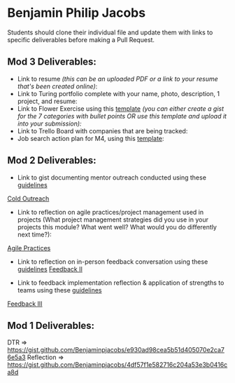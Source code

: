 # Benjamin Philip Jacobs

Students should clone their individual file and update them with links to specific deliverables before making a Pull Request.

## Mod 3 Deliverables:

* Link to resume *(this can be an uploaded PDF or a link to your resume that's been created online)*: 
* Link to Turing portfolio complete with your name, photo, description, 1 project, and resume:
* Link to Flower Exercise using this [template](https://github.com/turingschool/career-development-curriculum/blob/master/files/Career%20Unit%20-%20The%20Flower%20Diagram.pdf) *(you can either create a gist for the 7 categories with bullet points OR use this template and upload it into your submission):*
* Link to Trello Board with companies that are being tracked: 
* Job search action plan for M4, using this [template](https://github.com/turingschool/career-development-curriculum/blob/master/module_three/mod_4_action_plan_template.md):

## Mod 2 Deliverables:
* Link to gist documenting mentor outreach conducted using these [guidelines](https://github.com/turingschool/career-development-curriculum/blob/master/module_two/cold_outreach_i_guidelines.md)

[Cold Outreach](https://gist.github.com/Benjaminpjacobs/2f05b09bcf1f67a371c0ea365424d655)

* Link to reflection on agile practices/project management used in projects (What project management strategies did you use in your projects this module? What went well? What would you do differently next time?):

[Agile Practices](https://gist.github.com/Benjaminpjacobs/724265869dcba814063c79be13df8688)

* Link to reflection on in-person feedback conversation using these [guidelines](https://github.com/turingschool/career-development-curriculum/blob/master/module_two/feedback_conversation_reflection_guidelines.md)
[Feedback II](https://gist.github.com/Benjaminpjacobs/f4f49009511011401d6aec8454c8bb6c)

* Link to feedback implementation reflection & application of strengths to teams using these [guidelines](https://github.com/turingschool/career-development-curriculum/blob/master/module_two/feedback_implementation_strengths_reflection.md)

[Feedback III](https://gist.github.com/Benjaminpjacobs/7cc2adceda47ff4f2dc8bf4799a0956c)


## Mod 1 Deliverables:
DTR => https://gist.github.com/Benjaminpjacobs/e930ad98cea5b51d405070e2ca76e5a3
Reflection => https://gist.github.com/Benjaminpjacobs/4df57f1e582716c204a53e3b0416ca8d
